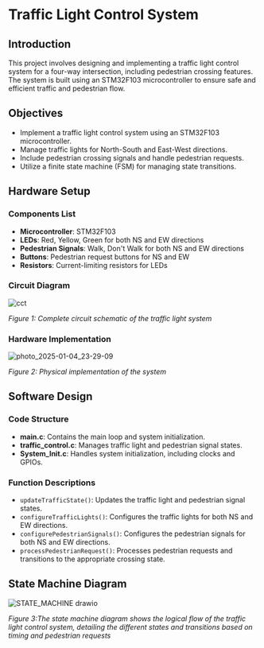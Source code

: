 # Traffic Light Control System

## Introduction
This project involves designing and implementing a traffic light control system for a four-way intersection, including pedestrian crossing features. The system is built using an STM32F103 microcontroller to ensure safe and efficient traffic and pedestrian flow.

## Objectives
- Implement a traffic light control system using an STM32F103 microcontroller.
- Manage traffic lights for North-South and East-West directions.
- Include pedestrian crossing signals and handle pedestrian requests.
- Utilize a finite state machine (FSM) for managing state transitions.

## Hardware Setup

### Components List
- **Microcontroller**: STM32F103
- **LEDs**: Red, Yellow, Green for both NS and EW directions
- **Pedestrian Signals**: Walk, Don't Walk for both NS and EW directions
- **Buttons**: Pedestrian request buttons for NS and EW
- **Resistors**: Current-limiting resistors for LEDs

### Circuit Diagram
![cct](https://github.com/user-attachments/assets/ab40c315-b730-4e52-8882-505f6083b1af)

*Figure 1: Complete circuit schematic of the traffic light system*

### Hardware Implementation
![photo_2025-01-04_23-29-09](https://github.com/user-attachments/assets/f58d1912-bb16-4f79-baa3-c2d4566d0361)

*Figure 2: Physical implementation of the system*

## Software Design

### Code Structure
- **main.c**: Contains the main loop and system initialization.
- **traffic_control.c**: Manages traffic light and pedestrian signal states.
- **System_Init.c**: Handles system initialization, including clocks and GPIOs.

### Function Descriptions
- `updateTrafficState()`: Updates the traffic light and pedestrian signal states.
- `configureTrafficLights()`: Configures the traffic lights for both NS and EW directions.
- `configurePedestrianSignals()`: Configures the pedestrian signals for both NS and EW directions.
- `processPedestrianRequest()`: Processes pedestrian requests and transitions to the appropriate crossing state.

## State Machine Diagram
![STATE_MACHINE drawio](https://github.com/user-attachments/assets/cf5489a9-6592-4e35-888f-90d6ad4ddbf9)

*Figure 3:The state machine diagram shows the logical flow of the traffic light control system, detailing the different states and transitions based on timing and pedestrian requests*


